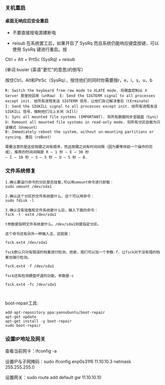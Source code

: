 ### 关机重启

#### 桌面无响应后安全重启
- 不要直接按电源建断电

-  reisub
在系统罢工后，如果开启了 SysRq 而且系统仍能响应键盘按键，可以使用 SysRq 键进行重启。按

Ctrl + Alt + PrtSc (SysRq) + reisub

(单词 busier (英语"更忙"的意思)的倒写）

按住Ctrl，Alt和PtrSc（SysRq），按住他们的同时你需要按r，e，i，s，u，b


    R: Switch the keyboard from raw mode to XLATE mode. 将键盘控制从 X Server 那里抢回来（unRaw） E: Send the SIGTERM signal to all processes except init. 给所有进程发送 SIGTERM 信号，让他们自己解决善后（tErminate）
    I: Send the SIGKILL signal to all processes except init. 给所有进程发送 SIGKILL 信号，强制他们马上关闭（kIll）
    S: Sync all mounted file systems (IMPORTANT). 将所有数据同步至磁盘（Sync）
    U: Remount all mounted file systems in read-only mode. 将所有分区挂载为只读模式（Unmount）
    B: Immediately reboot the system, without un-mounting partitions or syncing. 重启（reBoot）

    需要注意的是这些按键之间有顺序，而且按键之间有时间间隔（因为要等待前一个操作的完成），推荐的时间间隔是 R – 1 秒 – E – 30 秒
    – I – 10 秒 – S – 5 秒 – U – 5 秒 – B.


### 文件系统修复
```
1.确认要运行命令的分区是否挂载,可以用umount命令进行卸载：
sudo umount /dev/sda1

2.确认这个分区的文件系统是什么，这个可以用命令：
sudo fdisk -l

3.确认没有挂载和文件系统是什么后，输入下面的命令：
fsck -t  ext4 /dev/sda1

t参数是指明文件系统是什么。/dev/sda1则是指定分区。

这个命令还有另外一种输入法，这就是：

fsck.ext4 /dev/sda1

fsck默认只对有错误的档案进行检测，但是，我们可以加一个参数-f，让fsck对于没有错的档案也强行检测。

fsck.ext4 -f /dev/sda1

fsck还有检测硬盘坏道的功能，参数是-c

fsck.ext4 -fc /dev/sda1



```


boot-repair工具:
```
add-apt-repository ppa:yannubuntu/boot-repair
apt-get update
apt-get install -y boot-repair
sudo boot-repair
```


### 设置IP地址及网关
查看当前网卡：ifconfig -a

设置IP与子网掩码：sudo ifconfig enp0s31f6 11.10.10.3 netmask 255.255.255.0

设置网关：sudo route add default gw 11.10.10.10
